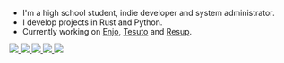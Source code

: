 - I'm a high school student, indie developer and system administrator.
- I develop projects in Rust and Python.
- Currently working on [Enjo](https://gitlab.com/kostya-zero/enjo), [Tesuto](https://gitlab.com/kostya-zero/tesuto) and [Resup](https://gitlab.com/kostya-zero/resup).

<div class="badges">
    <a href="https://matrix.to/#/@zero:kostyazero.com">
        <img src="https://img.shields.io/badge/Matrix-202020?style=flat-square&logo=matrix&logoColor=white&colorA=202020&colorB=202020">
    </a>
    <a href="https://t.me/@kostya_zero">
        <img src="https://img.shields.io/badge/Telegram-202020?style=flat-square&logo=telegram&logoColor=white&colorA=202020&colorB=202020">
    </a>
    <a href="https://github.com/kostya-zero">
        <img src="https://img.shields.io/badge/GitHub-202020?style=flat-square&logo=github&logoColor=white&colorA=202020&colorB=202020">
    </a>
    <a href="https://git.kostyazero.com/kostya-zero">
        <img src="https://img.shields.io/badge/My%20Gitea-202020?style=flat-square&logo=gitea&logoColor=white&colorA=202020&colorB=202020">
    </a>
    <a href="https://wakatime.com/@c0a0d402-e6a6-432a-93b8-6247146fc847">
        <img src="https://wakatime.com/badge/user/c0a0d402-e6a6-432a-93b8-6247146fc847.svg?style=flat-square">
    </a>
</div>
